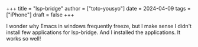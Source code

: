 +++
title = "lsp-bridge"
author = ["toto-yousyo"]
date = 2024-04-09
tags = ["iPhone"]
draft = false
+++

I wonder why Emacs in windows frequently freeze, but I make sense I didn't install few applications for lsp-bridge. And I installed the applications. It works so well!
